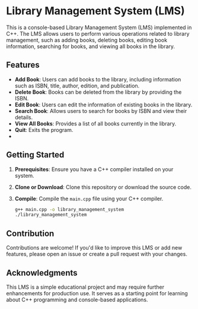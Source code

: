 # Library Management System (LMS)

This is a console-based Library Management System (LMS) implemented in C++. The LMS allows users to perform various operations related to library management, such as adding books, deleting books, editing book information, searching for books, and viewing all books in the library.

## Features
- **Add Book**: Users can add books to the library, including information such as ISBN, title, author, edition, and publication.
- **Delete Book**: Books can be deleted from the library by providing the ISBN.
- **Edit Book**: Users can edit the information of existing books in the library.
- **Search Book**: Allows users to search for books by ISBN and view their details.
- **View All Books**: Provides a list of all books currently in the library.
- **Quit**: Exits the program.
- 
## Getting Started

1. **Prerequisites**: Ensure you have a C++ compiler installed on your system.
2. **Clone or Download**: Clone this repository or download the source code.
3. **Compile**: Compile the `main.cpp` file using your C++ compiler.

   
   ```bash
   g++ main.cpp -o library_management_system
   ./library_management_system

## Contribution
Contributions are welcome! If you'd like to improve this LMS or add new features, please open an issue or create a pull request with your changes.

## Acknowledgments
This LMS is a simple educational project and may require further enhancements for production use. It serves as a starting point for learning about C++ programming and console-based applications.
